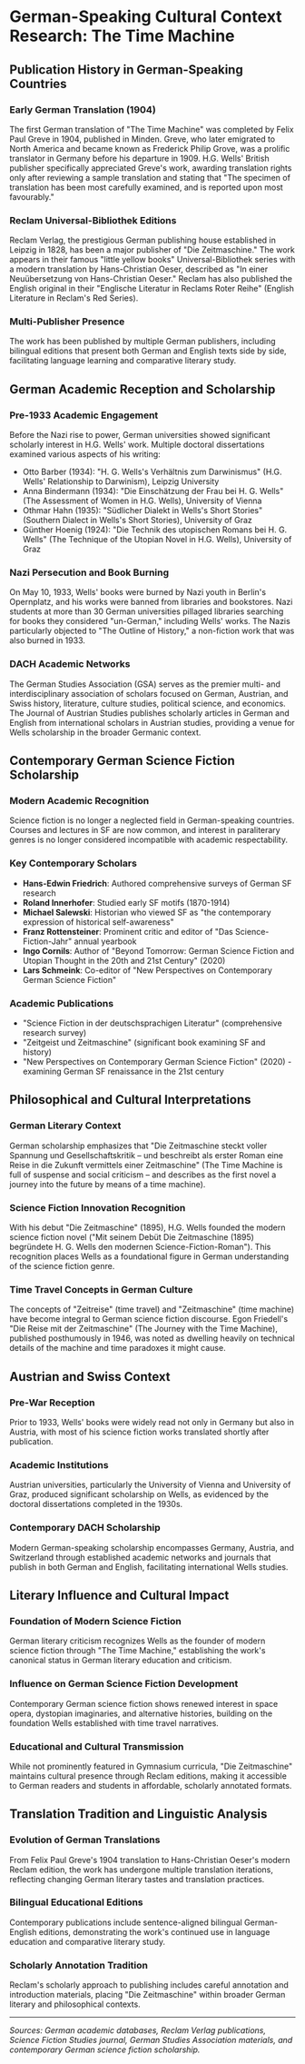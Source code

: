# German-Speaking Cultural Context Research: The Time Machine

## Publication History in German-Speaking Countries

### Early German Translation (1904)
The first German translation of "The Time Machine" was completed by Felix Paul Greve in 1904, published in Minden. Greve, who later emigrated to North America and became known as Frederick Philip Grove, was a prolific translator in Germany before his departure in 1909. H.G. Wells' British publisher specifically appreciated Greve's work, awarding translation rights only after reviewing a sample translation and stating that "The specimen of translation has been most carefully examined, and is reported upon most favourably."

### Reclam Universal-Bibliothek Editions
Reclam Verlag, the prestigious German publishing house established in Leipzig in 1828, has been a major publisher of "Die Zeitmaschine." The work appears in their famous "little yellow books" Universal-Bibliothek series with a modern translation by Hans-Christian Oeser, described as "In einer Neuübersetzung von Hans-Christian Oeser." Reclam has also published the English original in their "Englische Literatur in Reclams Roter Reihe" (English Literature in Reclam's Red Series).

### Multi-Publisher Presence
The work has been published by multiple German publishers, including bilingual editions that present both German and English texts side by side, facilitating language learning and comparative literary study.

## German Academic Reception and Scholarship

### Pre-1933 Academic Engagement
Before the Nazi rise to power, German universities showed significant scholarly interest in H.G. Wells' work. Multiple doctoral dissertations examined various aspects of his writing:

- Otto Barber (1934): "H. G. Wells's Verhältnis zum Darwinismus" (H.G. Wells' Relationship to Darwinism), Leipzig University
- Anna Bindermann (1934): "Die Einschätzung der Frau bei H. G. Wells" (The Assessment of Women in H.G. Wells), University of Vienna
- Othmar Hahn (1935): "Südlicher Dialekt in Wells's Short Stories" (Southern Dialect in Wells's Short Stories), University of Graz
- Günther Hoenig (1924): "Die Technik des utopischen Romans bei H. G. Wells" (The Technique of the Utopian Novel in H.G. Wells), University of Graz

### Nazi Persecution and Book Burning
On May 10, 1933, Wells' books were burned by Nazi youth in Berlin's Opernplatz, and his works were banned from libraries and bookstores. Nazi students at more than 30 German universities pillaged libraries searching for books they considered "un-German," including Wells' works. The Nazis particularly objected to "The Outline of History," a non-fiction work that was also burned in 1933.

### DACH Academic Networks
The German Studies Association (GSA) serves as the premier multi- and interdisciplinary association of scholars focused on German, Austrian, and Swiss history, literature, culture studies, political science, and economics. The Journal of Austrian Studies publishes scholarly articles in German and English from international scholars in Austrian studies, providing a venue for Wells scholarship in the broader Germanic context.

## Contemporary German Science Fiction Scholarship

### Modern Academic Recognition
Science fiction is no longer a neglected field in German-speaking countries. Courses and lectures in SF are now common, and interest in paraliterary genres is no longer considered incompatible with academic respectability.

### Key Contemporary Scholars
- **Hans-Edwin Friedrich**: Authored comprehensive surveys of German SF research
- **Roland Innerhofer**: Studied early SF motifs (1870-1914)
- **Michael Salewski**: Historian who viewed SF as "the contemporary expression of historical self-awareness"
- **Franz Rottensteiner**: Prominent critic and editor of "Das Science-Fiction-Jahr" annual yearbook
- **Ingo Cornils**: Author of "Beyond Tomorrow: German Science Fiction and Utopian Thought in the 20th and 21st Century" (2020)
- **Lars Schmeink**: Co-editor of "New Perspectives on Contemporary German Science Fiction"

### Academic Publications
- "Science Fiction in der deutschsprachigen Literatur" (comprehensive research survey)
- "Zeitgeist und Zeitmaschine" (significant book examining SF and history)
- "New Perspectives on Contemporary German Science Fiction" (2020) - examining German SF renaissance in the 21st century

## Philosophical and Cultural Interpretations

### German Literary Context
German scholarship emphasizes that "Die Zeitmaschine steckt voller Spannung und Gesellschaftskritik – und beschreibt als erster Roman eine Reise in die Zukunft vermittels einer Zeitmaschine" (The Time Machine is full of suspense and social criticism – and describes as the first novel a journey into the future by means of a time machine).

### Science Fiction Innovation Recognition
With his debut "Die Zeitmaschine" (1895), H.G. Wells founded the modern science fiction novel ("Mit seinem Debüt Die Zeitmaschine (1895) begründete H. G. Wells den modernen Science-Fiction-Roman"). This recognition places Wells as a foundational figure in German understanding of the science fiction genre.

### Time Travel Concepts in German Culture
The concepts of "Zeitreise" (time travel) and "Zeitmaschine" (time machine) have become integral to German science fiction discourse. Egon Friedell's "Die Reise mit der Zeitmaschine" (The Journey with the Time Machine), published posthumously in 1946, was noted as dwelling heavily on technical details of the machine and time paradoxes it might cause.

## Austrian and Swiss Context

### Pre-War Reception
Prior to 1933, Wells' books were widely read not only in Germany but also in Austria, with most of his science fiction works translated shortly after publication.

### Academic Institutions
Austrian universities, particularly the University of Vienna and University of Graz, produced significant scholarship on Wells, as evidenced by the doctoral dissertations completed in the 1930s.

### Contemporary DACH Scholarship
Modern German-speaking scholarship encompasses Germany, Austria, and Switzerland through established academic networks and journals that publish in both German and English, facilitating international Wells studies.

## Literary Influence and Cultural Impact

### Foundation of Modern Science Fiction
German literary criticism recognizes Wells as the founder of modern science fiction through "The Time Machine," establishing the work's canonical status in German literary education and criticism.

### Influence on German Science Fiction Development
Contemporary German science fiction shows renewed interest in space opera, dystopian imaginaries, and alternative histories, building on the foundation Wells established with time travel narratives.

### Educational and Cultural Transmission
While not prominently featured in Gymnasium curricula, "Die Zeitmaschine" maintains cultural presence through Reclam editions, making it accessible to German readers and students in affordable, scholarly annotated formats.

## Translation Tradition and Linguistic Analysis

### Evolution of German Translations
From Felix Paul Greve's 1904 translation to Hans-Christian Oeser's modern Reclam edition, the work has undergone multiple translation iterations, reflecting changing German literary tastes and translation practices.

### Bilingual Educational Editions
Contemporary publications include sentence-aligned bilingual German-English editions, demonstrating the work's continued use in language education and comparative literary study.

### Scholarly Annotation Tradition
Reclam's scholarly approach to publishing includes careful annotation and introduction materials, placing "Die Zeitmaschine" within broader German literary and philosophical contexts.

---

*Sources: German academic databases, Reclam Verlag publications, Science Fiction Studies journal, German Studies Association materials, and contemporary German science fiction scholarship.*